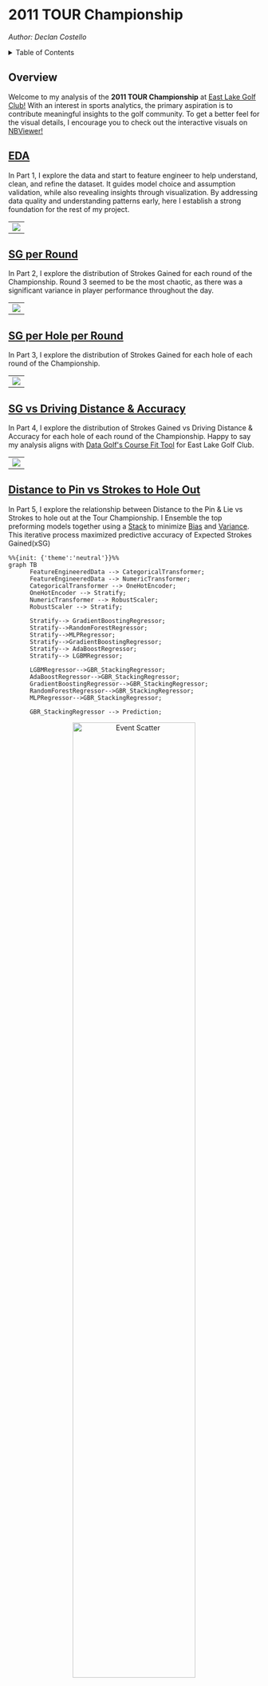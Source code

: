 # **2011 TOUR Championship**
*Author: Declan Costello*

<!-- TABLE OF CONTENTS -->
<details>
  <summary>Table of Contents</summary>
  <ol>
    <li><a href="#Overview">Overview</a></li>
    <li><a href="#EDA">EDA</a></li>
    <li><a href="#SG-per-Round">SG per Round</a></li>
    <li><a href="#SG-per-Hole-per-Round">SG per Hole per Roun</a></li>
    <li><a href="#SG-vs-Driving-Distance-amp;-Accuracy">SG vs Driving Distance & Accuracy</a></li>
    <li><a href="#Distance-to-Pin-vs-Strokes-to-Hole-Out">Distance to Pin vs Strokes to Hole Out</a></li>
    <li><a href="#Bayes">Bayes</a></li>
  </ol>
</details>

## **Overview**

Welcome to my analysis of the **2011 TOUR Championship** at [East Lake Golf Club!](https://www.eastlakegolfclub.com/course/) With an interest in sports analytics, the primary aspiration is to contribute meaningful insights to the golf community. To get a better feel for the visual details, I encourage you to check out the interactive visuals on  [NBViewer!](https://nbviewer.org/github/dec1costello/Golf/tree/main/TOUR_Championship_2011/)

## [EDA](https://nbviewer.org/github/dec1costello/Golf/blob/main/TOUR_Championship_2011/EDA.ipynb)

In Part 1, I explore the data and start to feature engineer to help understand, clean, and refine the dataset. It guides model choice and assumption validation, while also revealing insights through visualization. By addressing data quality and understanding patterns early, here I establish a strong foundation for the rest of my project.

<table>

<tbody>
  <tr>
    <td>
      <a href="https://nbviewer.org/github/dec1costello/Baseball/blob/main/Distance-Predictor/Distance-Predictor-Part-1.ipynb">
        <img src="https://github.com/dec1costello/Golf/assets/79241861/33e03408-c0f8-485f-88b0-03f1ebc9f143" />
      </a>
    </td>
</tr>
</tbody>
</table>

## [SG per Round](https://nbviewer.org/github/dec1costello/Golf/blob/main/TOUR_Championship_2011/StrokesGainedPerRound.ipynb)

In Part 2, I explore the distribution of Strokes Gained for each round of the Championship. Round 3 seemed to be the most chaotic, as there was a significant variance in player performance throughout the day.

<table>

<tbody>
  <tr>
    <td>
      <a href="https://nbviewer.org/github/dec1costello/Baseball/blob/main/Distance-Predictor/Distance-Predictor-Part-1.ipynb">
        <img src="https://github.com/dec1costello/Golf/assets/79241861/09ac3622-d0b1-4f07-b34d-cc907db7a4d5" />
      </a>
    </td>
</tr>
</tbody>
</table>

## [SG per Hole per Round](https://nbviewer.org/github/dec1costello/Golf/blob/main/TOUR_Championship_2011/ImprovedStrokesGainedPerRoundPerHole.ipynb)

In Part 3, I explore the distribution of Strokes Gained for each hole of each round of the Championship.

<table>

<tbody>
  <tr>
    <td>
      <a href="https://nbviewer.org/github/dec1costello/Baseball/blob/main/Distance-Predictor/Distance-Predictor-Part-1.ipynb">
        <img src="https://github.com/dec1costello/Golf/assets/79241861/f2c315ab-df87-4b4f-ac78-8ff09e71e66a" />
      </a>
    </td>
</tr>
</tbody>
</table>

## [SG vs Driving Distance & Accuracy](https://nbviewer.org/github/dec1costello/Golf/blob/main/TOUR_Championship_2011/DGvsCG.ipynb)

In Part 4, I explore the distribution of Strokes Gained vs Driving Distance & Accuracy for each hole of each round of the Championship. Happy to say my analysis aligns with [Data Golf's Course Fit Tool](https://datagolf.com/course-fit-tool) for East Lake Golf Club.

<table>

<tbody>
  <tr>
    <td>
      <a href="https://nbviewer.org/github/dec1costello/Golf/blob/main/TOUR_Championship_2011/DGvsCG.ipynb">
        <img src="https://github.com/dec1costello/Golf/assets/79241861/d08949ca-cf85-450b-b1a8-1054115a4781" />
      </a>
    </td>
</tr>
</tbody>
</table>

## [Distance to Pin vs Strokes to Hole Out](https://nbviewer.org/github/dec1costello/Golf/blob/main/TOUR_Championship_2011/xSG.ipynb)

In Part 5, I explore the relationship between Distance to the Pin & Lie vs Strokes to hole out at the Tour Championship. I Ensemble the top  preforming models together using a [Stack](https://scikit-learn.org/stable/modules/generated/sklearn.ensemble.StackingRegressor.html) to minimize [Bias](https://towardsdatascience.com/a-quickstart-guide-to-uprooting-model-bias-f4465c8e84bc) and [Variance](https://x.com/akshay_pachaar/status/1703757251474063861?s=20). This iterative process maximized predictive accuracy of Expected Strokes Gained(xSG)

```mermaid
%%{init: {'theme':'neutral'}}%%
graph TB
      FeatureEngineeredData --> CategoricalTransformer;
      FeatureEngineeredData --> NumericTransformer;
      CategoricalTransformer --> OneHotEncoder;
      OneHotEncoder --> Stratify;
      NumericTransformer --> RobustScaler;
      RobustScaler --> Stratify;

      Stratify--> GradientBoostingRegressor;
      Stratify-->RandomForestRegressor;
      Stratify-->MLPRegressor;
      Stratify-->GradientBoostingRegressor;
      Stratify--> AdaBoostRegressor;
      Stratify--> LGBMRegressor;

      LGBMRegressor-->GBR_StackingRegressor;
      AdaBoostRegressor-->GBR_StackingRegressor;
      GradientBoostingRegressor-->GBR_StackingRegressor;
      RandomForestRegressor-->GBR_StackingRegressor;
      MLPRegressor-->GBR_StackingRegressor;

      GBR_StackingRegressor --> Prediction;
```

<div align="center">
  <a href="https://nbviewer.org/github/dec1costello/Golf/blob/main/TOUR_Championship_2011/xSG.ipynb">
    <img src="https://github.com/dec1costello/Golf/assets/79241861/831a59c3-93fa-4717-84e5-34c8178a910c" alt="Event Scatter" style="width:70%">
  </a>
</div>


## **TODO**
- player and holes plottable, greens in reg
- bayes, distance to hole
- streamlit
- after bayes, mock https://datagolf.com/approach-skill
